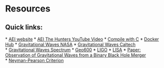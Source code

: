 # Resources

## Quick links: 

  * [AEI website](https://www.aei.mpg.de/)
  * [AEI The Hunters YouTube Video](https://www.youtube.com/watch?v=vRXUpN7a-lU&t=698s&ab_channel=MaxPlanckInstituteforGravitationalPhysics)
  * [Compile with C](https://gamedevunboxed.com/learn-how-to-compile-a-c-program/)
  * [Docker Hub](https://hub.docker.com/search?operating_system=linux&source=verified&type=image)
  * [Gravitational Waves NASA](https://spaceplace.nasa.gov/gravitational-waves/en/)
  * [Gravitational Waves Caltech](https://www.ligo.caltech.edu/page/what-are-gw)
  * [Gravitational Waves Spectrum](https://en.wikipedia.org/wiki/Gravitational_wave#/media/File:The_Gravitational_wave_spectrum_Sources_and_Detectors.jpg)
  * [Geo600](https://www.geo600.org/35584/movies)
  * [LIGO](https://www.ligo.caltech.edu/page/facts)
  * [LISA](https://lisa.nasa.gov/)
  * [Paper: Observation of Gravitational Waves from a Binary Black Hole Merger](https://journals.aps.org/prl/pdf/10.1103/PhysRevLett.116.061102)
  * [Neyman-Pearson Criterion](https://cnx.org/contents/aOvnYzjq@1.9:7yMVBb6e@2/The-Neyman-Pearson-Criterion)
